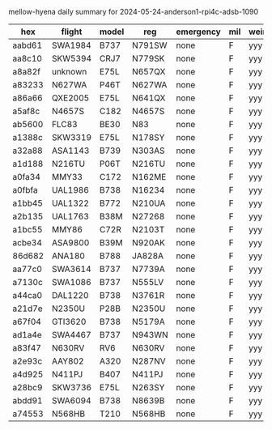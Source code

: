 mellow-hyena daily summary for 2024-05-24-anderson1-rpi4c-adsb-1090

|hex|flight|model|reg|emergency|mil|weirdo|
|--|--|--|--|--|--|--|
|aabd61|SWA1984|B737|N791SW|none|F|yyy|
|aa8c10|SKW5394|CRJ7|N779SK|none|F|yyy|
|a8a82f|unknown|E75L|N657QX|none|F|yyy|
|a83233|N627WA|P46T|N627WA|none|F|yyy|
|a86a66|QXE2005|E75L|N641QX|none|F|yyy|
|a5af8c|N4657S|C182|N4657S|none|F|yyy|
|ab5600|FLC83|BE30|N83|none|F|yyy|
|a1388c|SKW3319|E75L|N178SY|none|F|yyy|
|a32a88|ASA1143|B739|N303AS|none|F|yyy|
|a1d188|N216TU|P06T|N216TU|none|F|yyy|
|a0fa34|MMY33|C172|N162ME|none|F|yyy|
|a0fbfa|UAL1986|B738|N16234|none|F|yyy|
|a1bb45|UAL1322|B772|N210UA|none|F|yyy|
|a2b135|UAL1763|B38M|N27268|none|F|yyy|
|a1bc55|MMY86|C72R|N2103T|none|F|yyy|
|acbe34|ASA9800|B39M|N920AK|none|F|yyy|
|86d682|ANA180|B788|JA828A|none|F|yyy|
|aa77c0|SWA3614|B737|N7739A|none|F|yyy|
|a7130c|SWA1086|B737|N555LV|none|F|yyy|
|a44ca0|DAL1220|B738|N3761R|none|F|yyy|
|a21d7e|N2350U|P28B|N2350U|none|F|yyy|
|a67f04|GTI3620|B738|N5179A|none|F|yyy|
|ad1a4e|SWA4467|B737|N943WN|none|F|yyy|
|a83f47|N630RV|RV6|N630RV|none|F|yyy|
|a2e93c|AAY802|A320|N287NV|none|F|yyy|
|a4d925|N411PJ|B407|N411PJ|none|F|yyy|
|a28bc9|SKW3736|E75L|N263SY|none|F|yyy|
|abdd91|SWA6094|B738|N8639B|none|F|yyy|
|a74553|N568HB|T210|N568HB|none|F|yyy|
